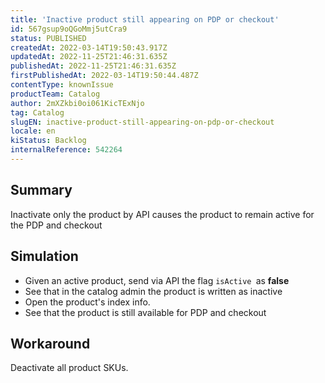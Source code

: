 ```yaml
---
title: 'Inactive product still appearing on PDP or checkout'
id: 567gsup9oQGoMmj5utCra9
status: PUBLISHED
createdAt: 2022-03-14T19:50:43.917Z
updatedAt: 2022-11-25T21:46:31.635Z
publishedAt: 2022-11-25T21:46:31.635Z
firstPublishedAt: 2022-03-14T19:50:44.487Z
contentType: knownIssue
productTeam: Catalog
author: 2mXZkbi0oi061KicTExNjo
tag: Catalog
slugEN: inactive-product-still-appearing-on-pdp-or-checkout
locale: en
kiStatus: Backlog
internalReference: 542264
---
```


## Summary


Inactivate only the product by API causes the product to remain active for the PDP and checkout



## Simulation



- Given an active product, send via API the flag `isActive `as **false**
- See that in the catalog admin the product is written as inactive
- Open the product's index info.
- See that the product is still available for PDP and checkout



## Workaround


Deactivate all product SKUs.

